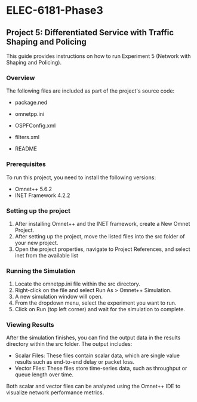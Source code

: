 # ELEC-6181-Phase3

## Project 5: Differentiated Service with Traffic Shaping and Policing

This guide provides instructions on how to run Experiment 5 (Network with Shaping and Policing).

### Overview
The following files are included as part of the project's source code:
- package.ned
* omnetpp.ini
+ OSPFConfig.xml
* filters.xml
- README

### Prerequisites
To run this project, you need to install the following versions:
- Omnet++ 5.6.2
- INET Framework 4.2.2

### Setting up the project
1. After installing Omnet++ and the INET framework, create a New Omnet Project.
2. After setting up the project, move the listed files into the src folder of your new project.
3. Open the project properties, navigate to Project References, and select inet from the available list

### Running the Simulation
1. Locate the omnetpp.ini file within the src directory.
2. Right-click on the file and select Run As > Omnet++ Simulation.
3. A new simulation window will open.
4. From the dropdown menu, select the experiment you want to run.
5. Click on Run (top left corner) and wait for the simulation to complete.

### Viewing Results
After the simulation finishes, you can find the output data in the results directory within the src folder.
The output includes:
* Scalar Files: These files contain scalar data, which are single value results such as end-to-end delay or packet loss.
* Vector Files: These files store time-series data, such as throughput or queue length over time.

Both scalar and vector files can be analyzed using the Omnet++ IDE to visualize network performance metrics.
